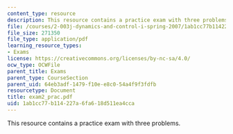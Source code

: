 ```yaml
---
content_type: resource
description: This resource contains a practice exam with three problems.
file: /courses/2-003j-dynamics-and-control-i-spring-2007/1ab1cc77b114227a6fa618d511ea4cca_exam2_prac.pdf
file_size: 271350
file_type: application/pdf
learning_resource_types:
- Exams
license: https://creativecommons.org/licenses/by-nc-sa/4.0/
ocw_type: OCWFile
parent_title: Exams
parent_type: CourseSection
parent_uid: 64eb3adf-1479-f10e-e8c0-54a4f9f3fdfb
resourcetype: Document
title: exam2_prac.pdf
uid: 1ab1cc77-b114-227a-6fa6-18d511ea4cca
---
```

This resource contains a practice exam with three problems.
